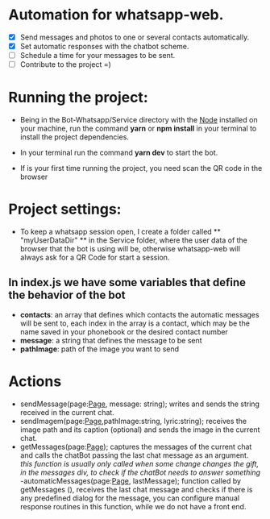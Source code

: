 # Automation for whatsapp-web.
- [x] Send messages and photos to one or several contacts automatically.
- [x] Set automatic responses with the chatbot scheme.
- [ ] Schedule a time for your messages to be sent.
- [ ] Contribute to the project =)

# Running the project:
- Being in the Bot-Whatsapp/Service directory with the [Node](https://nodejs.org/en/) installed on your machine, run the command **yarn** or **npm install** in your terminal to install the project dependencies.

- In your terminal run the command **yarn dev** to start the bot.

- If is your first time running the project, you need scan the QR code in the browser

# Project settings:
- To keep a whatsapp session open, I create a folder called ** "myUserDataDir" ** in the Service folder, where the user data of the browser that the bot is using will be, otherwise whatsapp-web will always ask for a QR Code for start a session.

## In index.js we have some variables that define the behavior of the bot
- **contacts**: an array that defines which contacts the automatic messages will be sent to, each index in the array is a contact, which may be the name saved in your phonebook or the desired contact number
- **message**: a string that defines the message to be sent
- **pathImage**: path of the image you want to send

# Actions
- sendMessage(page:[Page](https://github.com/puppeteer/puppeteer/blob/main/docs/api.md#class-page), message: string);
writes and sends the string received in the current chat.
- sendImagem(page:[Page](https://github.com/puppeteer/puppeteer/blob/main/docs/api.md#class-page),pathImage:string, lyric:string);
receives the image path and its caption (optional) and sends the image in the current chat.
- getMessages(page:[Page](https://github.com/puppeteer/puppeteer/blob/main/docs/api.md#class-page)); 
captures the messages of the current chat and calls the chatBot passing the last chat message as an argument.
_this function is usually only called when some change changes the gift, in the messages div, to check if the chatBot needs to answer something_
-automaticMessages(page:[Page](https://github.com/puppeteer/puppeteer/blob/main/docs/api.md#class-page), lastMessage);
function called by getMessages (), receives the last chat message and checks if there is any predefined dialog for the message, you can configure manual response routines in this function, while we do not have a front end.
